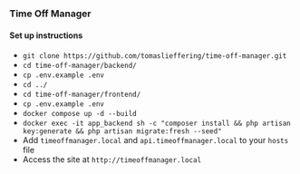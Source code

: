 ### Time Off Manager

#### Set up instructions

- `git clone https://github.com/tomaslieffering/time-off-manager.git`
- `cd time-off-manager/backend/`
- `cp .env.example .env`
- `cd ../`
- `cd time-off-manager/frontend/`
- `cp .env.example .env`
- `docker compose up -d --build`
- `docker exec -it app_backend sh -c "composer install && php artisan key:generate && php artisan migrate:fresh --seed"`
- Add `timeoffmanager.local` and `api.timeoffmanager.local` to your `hosts` file
- Access the site at `http://timeoffmanager.local`

